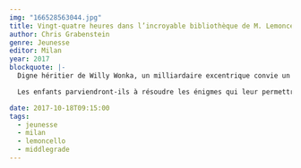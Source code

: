 ```yaml
---
img: "166528563044.jpg"
title: Vingt-quatre heures dans l’incroyable bibliothèque de M. Lemoncello (Escape from Mr. Lemoncello’s Library)
author: Chris Grabenstein
genre: Jeunesse
editor: Milan
year: 2017
blockquote: |-
  Digne héritier de Willy Wonka, un milliardaire excentrique convie un groupe d’enfants à passer une nuit de jeu et d’aventures dans le décor fantastique d’une bibliothèque futuriste.

  Les enfants parviendront-ils à résoudre les énigmes qui leur permettront d’en sortir ? D’ailleurs, pourquoi ont-ils été mis au défi de les résoudre ?

date: 2017-10-18T09:15:00
tags:
  - jeunesse
  - milan
  - lemoncello
  - middlegrade
---
```

